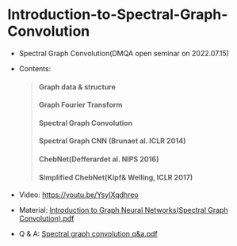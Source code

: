 # Introduction-to-Spectral-Graph-Convolution


- Spectral Graph Convolution(DMQA open seminar on 2022.07.15)

- Contents:<br/>
  >#### Graph data & structure 
  >#### Graph Fourier Transform<br/> 
  >#### Spectral Graph Convolution<br/> 
  >#### Spectral Graph CNN (Brunaet al. ICLR 2014)<br/> 
  >#### ChebNet(Defferardet al. NIPS 2016)<br/> 
  >#### Simplified ChebNet(Kipf& Welling, ICLR 2017)<br/> 


- Video: https://youtu.be/YsyIXqdhreo<br/>
- Material: [Introduction to Graph Neural Networks(Spectral Graph Convolution).pdf](https://github.com/Sangmann/Introduction-to-Spectral-Graph-Convolution/files/9299584/Introduction.to.Graph.Neural.Networks.Spectral.Graph.Convolution.pdf)<br/>
- Q & A: [Spectral graph convolution q&a.pdf](https://github.com/Sangmann/Introduction-to-Spectral-Graph-Convolution/files/9299599/Spectral.graph.convolution.q.a.pdf)
